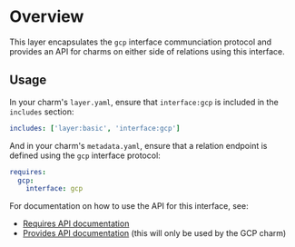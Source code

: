 # Overview

This layer encapsulates the `gcp` interface communciation protocol and provides
an API for charms on either side of relations using this interface.

## Usage

In your charm's `layer.yaml`, ensure that `interface:gcp` is included in the
`includes` section:

```yaml
includes: ['layer:basic', 'interface:gcp']
```

And in your charm's `metadata.yaml`, ensure that a relation endpoint is defined
using the `gcp` interface protocol:

```yaml
requires:
  gcp:
    interface: gcp
```

For documentation on how to use the API for this interface, see:

* [Requires API documentation](docs/requires.md)
* [Provides API documentation](docs/provides.md) (this will only be used by the GCP charm)
